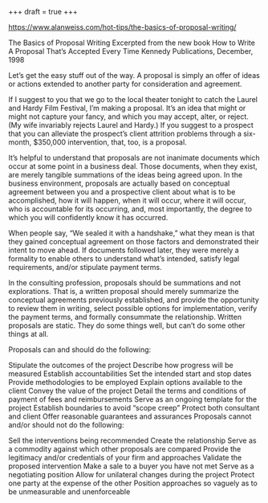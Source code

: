 +++
draft = true
+++

https://www.alanweiss.com/hot-tips/the-basics-of-proposal-writing/

The Basics of Proposal Writing
Excerpted from the new book
How to Write A Proposal That’s Accepted Every Time
Kennedy Publications, December, 1998

Let’s get the easy stuff out of the way. A proposal is simply an offer of ideas or actions extended to another party for consideration and agreement.

If I suggest to you that we go to the local theater tonight to catch the Laurel and Hardy Film Festival, I’m making a proposal. It’s an idea that might or might not capture your fancy, and which you may accept, alter, or reject. (My wife invariably rejects Laurel and Hardy.) If you suggest to a prospect that you can alleviate the prospect’s client attrition problems through a six-month, $350,000 intervention, that, too, is a proposal.

It’s helpful to understand that proposals are not inanimate documents which occur at some point in a business deal. Those documents, when they exist, are merely tangible summations of the ideas being agreed upon. In the business environment, proposals are actually based on conceptual agreement between you and a prospective client about what is to be accomplished, how it will happen, when it will occur, where it will occur, who is accountable for its occurring, and, most importantly, the degree to which you will confidently know it has occurred.

When people say, “We sealed it with a handshake,” what they mean is that they gained conceptual agreement on those factors and demonstrated their intent to move ahead. If documents followed later, they were merely a formality to enable others to understand what’s intended, satisfy legal requirements, and/or stipulate payment terms.

In the consulting profession, proposals should be summations and not explorations. That is, a written proposal should merely summarize the conceptual agreements previously established, and provide the opportunity to review them in writing, select possible options for implementation, verify the payment terms, and formally consummate the relationship. Written proposals are static. They do some things well, but can’t do some other things at all.

Proposals can and should do the following:

Stipulate the outcomes of the project
Describe how progress will be measured
Establish accountabilities
Set the intended start and stop dates
Provide methodologies to be employed
Explain options available to the client
Convey the value of the project
Detail the terms and conditions of payment of fees and reimbursements
Serve as an ongoing template for the project
Establish boundaries to avoid “scope creep”
Protect both consultant and client
Offer reasonable guarantees and assurances
Proposals cannot and/or should not do the following:

Sell the interventions being recommended
Create the relationship
Serve as a commodity against which other proposals are compared
Provide the legitimacy and/or credentials of your firm and approaches
Validate the proposed intervention
Make a sale to a buyer you have not met
Serve as a negotiating position
Allow for unilateral changes during the project
Protect one party at the expense of the other
Position approaches so vaguely as to be unmeasurable and unenforceable
